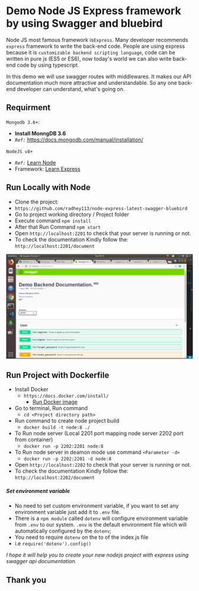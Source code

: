 # Demo Node JS Express framework by using Swagger and bluebird
Node JS most famous framework is`Express`. Many developer recommends `express` framework to write the back-end code. People are using express because it is `customizable backend scripting language`, code can be written in pure js (ES5 or ES6), now today's world we can also write back-end code by using typescript.

In this demo we will use swagger routes with middlewares. It makes our API documentation much more attractive and understandable. So any one back-end developer can understand, what's going on.

## Requirment
 `Mongodb 3.6+`:
+ **Install MonngDB 3.6**
+ *` Ref: `* https://docs.mongodb.com/manual/installation/

`NodeJS v8+`
+ *`Ref:`* [Learn Node](http://nodejs.org)
+ Framework: [Learn Express](https://expressjs.com/)

## Run Locally with Node
+ Clone the project:
+   ```https://github.com/radhey113/node-express-latest-swagger-bluebird```
+ Go to project working directory / Project folder
+ Execute command   `npm install`
+ After that Run Command `npm start`
+ Open `http://localhost:2201` to check that your server is running or not.
+ To check the documentation Kindly follow the: `http://localhost:2201/document`

![demo](./utils/assets/demo1.png)

## Run Project with Dockerfile
+ Install Docker
  + `https://docs.docker.com/install/`
      + [Run Docker image](https://medium.com/@radheyg11/docker-with-node-e6cf77cfd21f)
+ Go to terminal, Run command
  + `cd <Project directory path>`
+ Run command to create node project build
  + `docker build -t node:8 ./`
+ To Run node server (Local 2201 port mapping node server 2202 port from container)
  + `docker run -p 2202:2201 node:8`
+ To Run node server in deamon mode use command `<Parameter -d>`
  + `docker run -p 2202:2201 -d node:8`
+ Open `http://localhost:2202` to check that your server is running or not.
+ To check the documentation Kindly follow the: `http://localhost:2202/document`

##### Set environment variable
- No need to set custom environment variable, if you want to set any environment variable just add it to `.env` file.
- There is a `npm module` called `dotenv` will configure environment variable from `.env` to our system. `.env` is the default environment file which will automatically configured by the `dotenv`;
- You need to require `dotenv` on the to of the index.js file
-  i.e `require('dotenv').config()`


*I hope it will help you to create your new nodejs project with express using swagger api documentation.*
## Thank you
